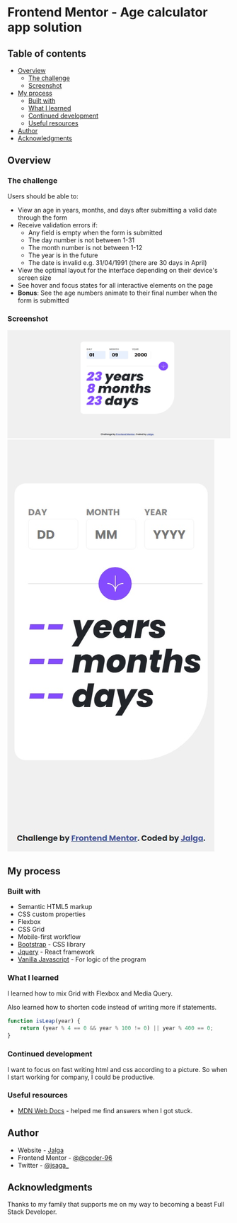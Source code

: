 # Frontend Mentor - Age calculator app solution

## Table of contents

- [Overview](#overview)
  - [The challenge](#the-challenge)
  - [Screenshot](#screenshot)
- [My process](#my-process)
  - [Built with](#built-with)
  - [What I learned](#what-i-learned)
  - [Continued development](#continued-development)
  - [Useful resources](#useful-resources)
- [Author](#author)
- [Acknowledgments](#acknowledgments)

## Overview

### The challenge

Users should be able to:

- View an age in years, months, and days after submitting a valid date through the form
- Receive validation errors if:
  - Any field is empty when the form is submitted
  - The day number is not between 1-31
  - The month number is not between 1-12
  - The year is in the future
  - The date is invalid e.g. 31/04/1991 (there are 30 days in April)
- View the optimal layout for the interface depending on their device's screen size
- See hover and focus states for all interactive elements on the page
- **Bonus**: See the age numbers animate to their final number when the form is submitted

### Screenshot

![](./age-calc-app-laptop.jpg)
![](./age-calc-app-mobile.jpg)

## My process

### Built with

- Semantic HTML5 markup
- CSS custom properties
- Flexbox
- CSS Grid
- Mobile-first workflow
- [Bootstrap](https://getbootstrap.com/) - CSS library
- [Jquery](https://jquery.com/) - React framework
- [Vanilla Javascript](https://developer.mozilla.org/en-US/docs/Web/JavaScript) - For logic of the program

### What I learned

I learned how to mix Grid with Flexbox and Media Query.

Also learned how to shorten code instead of writing more if statements.

```js
function isLeap(year) {
    return (year % 4 == 0 && year % 100 != 0) || year % 400 == 0;
}
```

### Continued development

I want to focus on fast writing html and css according to a picture.
So when I start working for company, I could be productive.

### Useful resources

- [MDN Web Docs](https://developer.mozilla.org/en-US/) - helped me find answers when I got stuck.

## Author

- Website - [Jalga](https://github.com/coder-96)
- Frontend Mentor - [@@coder-96](https://www.frontendmentor.io/profile/coder-96)
- Twitter - [@jsaga_](https://www.twitter.com/jsaga_)

## Acknowledgments

Thanks to my family that supports me on my way to becoming a beast Full Stack Developer. 